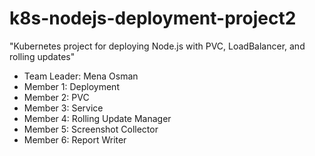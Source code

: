 # k8s-nodejs-deployment-project2
"Kubernetes project for deploying Node.js with PVC, LoadBalancer, and rolling updates"
- Team Leader: Mena Osman
- Member 1: Deployment 
- Member 2: PVC 
- Member 3: Service 
- Member 4: Rolling Update Manager
- Member 5: Screenshot Collector
- Member 6: Report Writer

